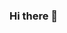 ### Hi there 👋

<!--
**lizza23/lizza23** is a ✨ _special_ ✨ repository because its `README.md` (this file) appears on your GitHub profile.

Here are some ideas to get you starteddddddddddddddd

- 🔭 I’m currently working on ...
- 🌱 I’m currently learning ...
- 👯 I’m looking to collaborate on ...
- 🤔 I’m looking for help with ...
- 💬 Ask me about ...
- 📫 How to reach me: ...
- 😄 Pronouns: ...
- ⚡ Fun fact: ...
-->
